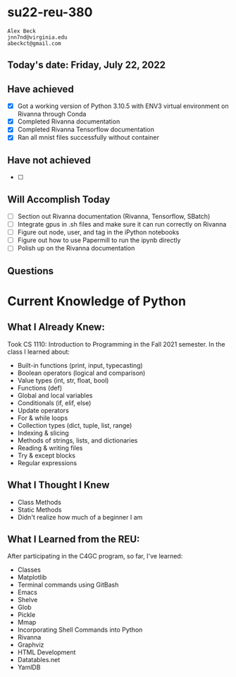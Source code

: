 # su22-reu-380

```
Alex Beck
jnn7nd@virginia.edu
abeckct@gmail.com
```

## Today's date: Friday, July 22, 2022

## Have achieved
- [x] Got a working version of Python 3.10.5 with ENV3 virtual environment
on Rivanna through Conda
- [x] Completed Rivanna documentation
- [x] Completed Rivanna Tensorflow documentation
- [x] Ran all mnist files successfully without container

## Have not achieved
- [ ] 


## Will Accomplish Today
- [ ] Section out Rivanna documentation (Rivanna, Tensorflow, SBatch)
- [ ] Integrate gpus in .sh files and make sure it can run correctly on Rivanna
- [ ] Figure out node, user, and tag in the iPython notebooks
- [ ] Figure out how to use Papermill to run the ipynb directly
- [ ] Polish up on the Rivanna documentation

## Questions


# Current Knowledge of Python

## What I Already Knew:

Took CS 1110: Introduction to Programming in the Fall 2021 semester. In 
the class I learned about: 

* Built-in functions (print, input, typecasting)
* Boolean operators (logical and comparison)
* Value types (int, str, float, bool)
* Functions (def)
* Global and local variables
* Conditionals (if, elif, else)
* Update operators
* For & while loops
* Collection types (dict, tuple, list, range)
* Indexing & slicing
* Methods of strings, lists, and dictionaries
* Reading & writing files
* Try & except blocks
* Regular expressions

## What I Thought I Knew

* Class Methods
* Static Methods
* Didn't realize how much of a beginner I am

## What I Learned from the REU:

After participating in the C4GC program, so far, I've learned:

* Classes
* Matplotlib
* Terminal commands using GitBash
* Emacs
* Shelve
* Glob
* Pickle
* Mmap
* Incorporating Shell Commands into Python 
* Rivanna
* Graphviz
* HTML Development
* Datatables.net
* YamlDB
